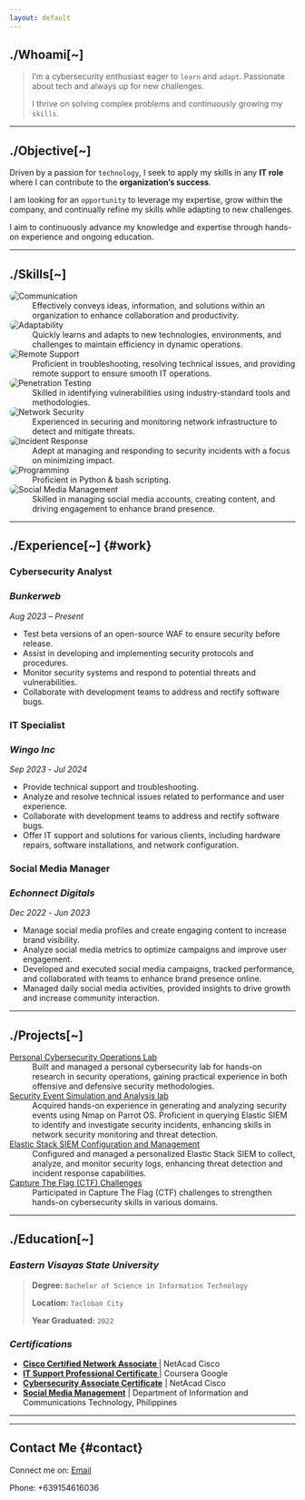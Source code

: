 ```yaml
---
layout: default
---
```

<div id="whoami">
  <h2><strong>./Whoami[~]</strong></h2>
</div>

>   I’m a cybersecurity enthusiast eager to `learn` and `adapt`. Passionate about tech and always up for new challenges.
>  
> I thrive on solving complex problems and continuously growing my `skills`.

* * * 
## **./Objective[~]**

<!--
As a dedicated cybersecurity professional, my objective is to leverage my skills in **penetration testing**, **network security**, and **incident response** to contribute to a `dynamic security team`. 
-->
Driven by a passion for `technology`, I seek to apply my skills in any **IT role** where I can contribute to the **organization’s success**. 

I am looking for an `opportunity` to leverage my expertise, grow within the company, and continually refine my skills while adapting to new challenges.
 
I aim to continuously advance my knowledge and expertise through hands-on experience and ongoing education.

* * *
## **./Skills[~]**

<dl>
<img src="https://img.shields.io/badge/-Communication-1679A7?&style=for-the-badge&logo=wechat&logoColor=white" alt="Communication" style="border-radius: 8px;" />

<dd>Effectively conveys ideas, information, and solutions within an organization to enhance collaboration and productivity.</dd>

<img src="https://img.shields.io/badge/-Adaptability-1679A7?&style=for-the-badge&logo=react&logoColor=white" alt="Adaptability" style="border-radius: 8px;" />

<dd>Quickly learns and adapts to new technologies, environments, and challenges to maintain efficiency in dynamic operations.</dd>


<img src="https://img.shields.io/badge/-Remote%20Support-1679A7?&style=for-the-badge&logo=teamviewer&logoColor=white" alt="Remote Support" style="border-radius: 8px;" />

<dd>Proficient in troubleshooting, resolving technical issues, and providing remote support to ensure smooth IT operations.</dd>
  
<img src="https://img.shields.io/badge/-Penetration%20Testing-1679A7?&style=for-the-badge&logo=metasploit&logoColor=white" alt="Penetration Testing" style="border-radius: 8px;" />


<dd>Skilled in identifying vulnerabilities using industry-standard tools and methodologies.</dd>
<img src="https://img.shields.io/badge/-Network%20Security-1679A7?&style=for-the-badge&logo=cisco&logoColor=white" alt="Network Security" style="border-radius: 8px;" />

<dd>Experienced in securing and monitoring network infrastructure to detect and mitigate threats.</dd>
<img src="https://img.shields.io/badge/-Incident%20Response-1679A7?&style=for-the-badge&logo=elastic&logoColor=white" alt="Incident Response" style="border-radius: 8px;" />

<dd>Adept at managing and responding to security incidents with a focus on minimizing impact.</dd>

<img src="https://img.shields.io/badge/-Programming-1679A7?&style=for-the-badge&logo=python&logoColor=white" alt="Programming" style="border-radius: 8px;" />
<dd>Proficient in Python & bash scripting.</dd>

<img src="https://img.shields.io/badge/-Social%20Media%20Management-1679A7?&style=for-the-badge&logo=facebook&logoColor=white" alt="Social Media Management" style="border-radius: 8px;" />

<dd>Skilled in managing social media accounts, creating content, and driving engagement to enhance brand presence.</dd>

</dl>

* * *
<!--
## **./Tools[~]**

### **Cybersecurity Tools**

<p style="display: flex; flex-wrap: wrap; gap: 10px;">
  <img src="https://img.shields.io/badge/-Metasploit-000000?&style=for-the-badge&logo=Metasploit&logoColor=white" alt="Metasploit" style="border-radius: 8px;" />
  <img src="https://img.shields.io/badge/-Burp_Suite-FE8D00?&style=for-the-badge&logo=BurpSuite&logoColor=white" alt="Burp Suite" style="border-radius: 8px;" />
  <img src="https://img.shields.io/badge/-Nmap-000000?&style=for-the-badge&logo=Nmap&logoColor=white" alt="Nmap" style="border-radius: 8px;" />
  <img src="https://img.shields.io/badge/-Wireshark-1679A7?&style=for-the-badge&logo=Wireshark&logoColor=white" alt="Wireshark" style="border-radius: 8px;" />
</p>

### **Networking Tools**

<p style="display: flex; flex-wrap: wrap; gap: 10px;">
  <img src="https://img.shields.io/badge/-Cisco_Packet_Tracer-0072C6?&style=for-the-badge&logo=Cisco&logoColor=white" alt="Cisco Packet Tracer" style="border-radius: 8px;" />
</p>

### **SIEM Tool**

<p style="display: flex; flex-wrap: wrap; gap: 10px;">
<img src="https://img.shields.io/badge/-Elastic-005571?&style=for-the-badge&logo=Elastic&logoColor=white" alt="Elastic" style="border-radius: 8px;" />
</p>
-->
## **./Experience[~]** {#work}

### **Cybersecurity Analyst**
### <a h1>_Bunkerweb_</a>
<a>_Aug 2023_</a> – _Present_

- Test beta versions of an open-source WAF to ensure security before release.
- Assist in developing and implementing security protocols and procedures.
- Monitor security systems and respond to potential threats and vulnerabilities.
- Collaborate with development teams to address and rectify software bugs.

### **IT Specialist**
### <a>_Wingo Inc_</a> 
<a>_Sep 2023_</a> - _Jul 2024_

- Provide technical support and troubleshooting.
- Analyze and resolve technical issues related to performance and user experience.
- Collaborate with development teams to address and rectify software bugs.
- Offer IT support and solutions for various clients, including hardware repairs, software installations, and network configuration.

### **Social Media Manager**
### <a>_Echonnect Digitals_</a>
<a>_Dec 2022_</a> - _Jun 2023_

- Manage social media profiles and create engaging content to increase brand visibility.
- Analyze social media metrics to optimize campaigns and improve user engagement.
- Developed and executed social media campaigns, tracked performance, and collaborated with teams to enhance brand presence online.
- Managed daily social media activities, provided insights to drive growth and increase community interaction.


* * *
## **./Projects[~]** 

<dl>
<dt><a href="https://github.com/ricoswabii/cybersec-lab" target="_blank">Personal Cybersecurity Operations Lab</a></dt>
<dd>Built and managed a personal cybersecurity lab for hands-on research in security operations, gaining practical experience in both offensive and defensive security methodologies.</dd>

<dt><a href="https://github.com/ricoswabii/Detection_Lab" target="_blank">Security Event Simulation and Analysis lab</a></dt>
<dd>Acquired hands-on experience in generating and analyzing security events using Nmap on Parrot OS. Proficient in querying Elastic SIEM to identify and investigate security incidents, enhancing skills in network security monitoring and threat detection.</dd>

<dt><a href="https://github.com/ricoswabii/Detection_Lab" target="_blank">Elastic Stack SIEM Configuration and Management</a></dt>
<dd>Configured and managed a personalized Elastic Stack SIEM to collect, analyze, and monitor security logs, enhancing threat detection and incident response capabilities.</dd>

<dt><a href="https://en.wikipedia.org/wiki/Capture_the_flag_(cybersecurity)" target="_blank">Capture The Flag (CTF) Challenges</a></dt>
<dd>Participated in Capture The Flag (CTF) challenges to strengthen hands-on cybersecurity skills in various domains.</dd>
</dl>

* * *
## **./Education[~]** 

### _Eastern Visayas State University_
> **Degree:** `Bachelor of Science in Information Technology`
> 
> **Location:** `Tacloban City`
> 
> **Year Graduated:** `2022`


### _Certifications_

- **[Cisco Certified Network Associate ](https://www.cisco.com/c/en/us/training-events/training-certifications/certifications/ccna.html)**  | NetAcad  Cisco 
- **[IT Support Professional Certificate ](https://www.coursera.org/professional-certificates/google-it-support)**  | Coursera  Google
- **[Cybersecurity Associate Certificate](https://www.cisco.com/c/en/us/training-events/training-certifications/certifications/ccna.html)**  | NetAcad  Cisco
- **[Social Media Management](https://dict.gov.ph)** | Department of Information and Communications Technology, Philippines

---
* * *
## **Contact Me** {#contact}

<p>
  Connect me on:
  <a href="mailto:fornes.rico77@gmail.com">Email</a>
</p>
 Phone: +639154616036

